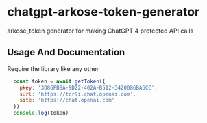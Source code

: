 # chatgpt-arkose-token-generator
arkose_token generator for making ChatGPT 4 protected API calls 

## Usage And Documentation
Require the library like any other
```js
  const token = await getToken({
    pkey: '3D86FBBA-9D22-402A-B512-3420086BA6CC',
    surl: 'https://tcr9i.chat.openai.com',
    site: 'https://chat.openai.com'
  })
  console.log(token)
```
